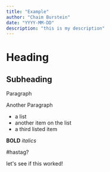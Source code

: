 ```yaml
---
title: "Example"
author: "Chaim Burstein"
date: "YYYY-MM-DD"
description: "this is my description"
---
```

# Heading
## Subheading

Paragraph

Another Paragraph

* a list
* another item on the list
* a third listed item

**BOLD**
*italics*

#hastag?

let's see if this worked!


